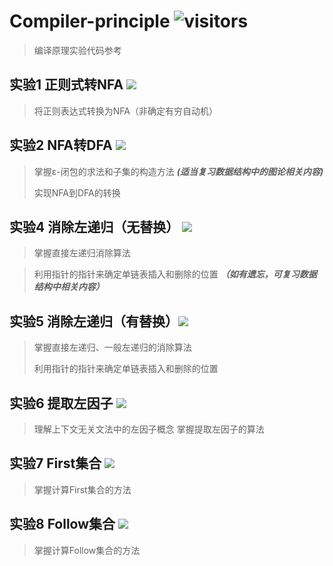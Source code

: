 # Compiler-principle     ![visitors](https://visitor-badge.glitch.me/badge?page_id=page.id&left_color=green&right_color=red)
> 编译原理实验代码参考
## 实验1 正则式转NFA  ![](https://img.shields.io/static/v1?label=难度&message=2&color=green)
> 将正则表达式转换为NFA（非确定有穷自动机）

## 实验2 NFA转DFA  ![](https://img.shields.io/static/v1?label=难度&message=4&color=red)
> 掌握ε-闭包的求法和子集的构造方法 ***(适当复习数据结构中的图论相关内容)***
> 
> 实现NFA到DFA的转换

## 实验4 消除左递归（无替换） ![](https://img.shields.io/static/v1?label=难度&message=3&color=orange)
> 掌握直接左递归消除算法

> 利用指针的指针来确定单链表插入和删除的位置 ***（如有遗忘，可复习数据结构中相关内容）***

## 实验5 消除左递归（有替换）![](https://img.shields.io/static/v1?label=难度&message=4&color=red)
> 掌握直接左递归、一般左递归的消除算法
> 
> 利用指针的指针来确定单链表插入和删除的位置

## 实验6 提取左因子  ![](https://img.shields.io/static/v1?label=难度&message=3&color=orange)
> 理解上下文无关文法中的左因子概念
> 掌握提取左因子的算法

## 实验7 First集合  ![](https://img.shields.io/static/v1?label=难度&message=2&color=green)
> 掌握计算First集合的方法

## 实验8 Follow集合  ![](https://img.shields.io/static/v1?label=难度&message=2&color=green)
> 掌握计算Follow集合的方法

